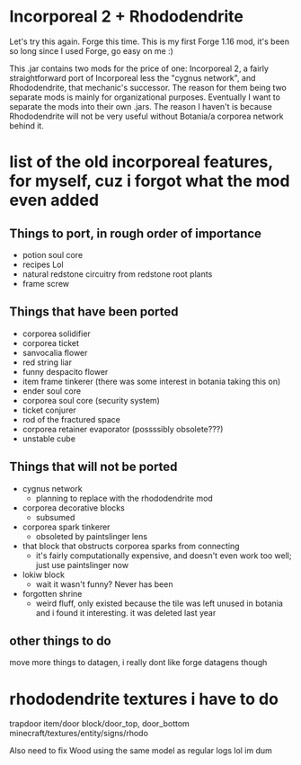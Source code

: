 Incorporeal 2 + Rhododendrite
=============================

Let's try this again. Forge this time. This is my first Forge 1.16 mod, it's been so long since I used Forge, go easy on me :)

This .jar contains two mods for the price of one: Incorporeal 2, a fairly straightforward port of Incorporeal less the "cygnus network", and Rhododendrite, that mechanic's successor. The reason for them being two separate mods is mainly for organizational purposes. Eventually I want to separate the mods into their own .jars. The reason I haven't is because Rhododendrite will not be very useful without Botania/a corporea network behind it.

# list of the old incorporeal features, for myself, cuz i forgot what the mod even added

## Things to port, in rough order of importance

* potion soul core
* recipes Lol
* natural redstone circuitry from redstone root plants
* frame screw

## Things that have been ported

* corporea solidifier
* corporea ticket
* sanvocalia flower
* red string liar
* funny despacito flower
* item frame tinkerer (there was some interest in botania taking this on)
* ender soul core
* corporea soul core (security system)
* ticket conjurer
* rod of the fractured space
* corporea retainer evaporator (possssibly obsolete???)
* unstable cube

## Things that will not be ported

* cygnus network
  * planning to replace with the rhododendrite mod
* corporea decorative blocks
  * subsumed
* corporea spark tinkerer
  * obsoleted by paintslinger lens
* that block that obstructs corporea sparks from connecting
  * it's fairly computationally expensive, and doesn't even work too well; just use paintslinger now
* lokiw block
  * wait it wasn't funny? Never has been
* forgotten shrine
  * weird fluff, only existed because the tile was left unused in botania and i found it interesting. it was deleted last year

## other things to do

move more things to datagen, i really dont like forge datagens though

# rhododendrite textures i have to do

trapdoor
item/door
block/door_top, door_bottom
minecraft/textures/entity/signs/rhodo

Also need to fix Wood using the same model as regular logs lol im dum